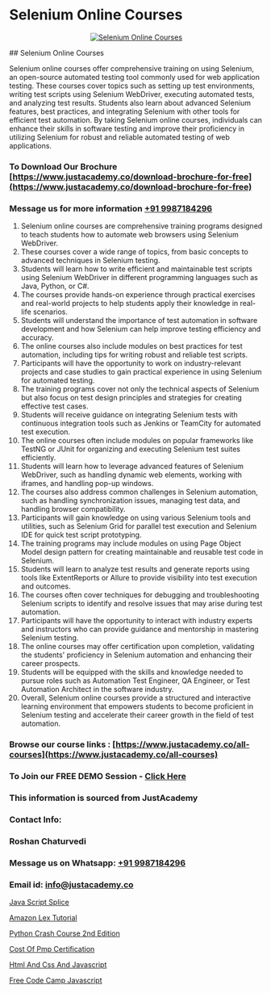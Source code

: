 # Selenium Online Courses

<p align="center">
  <a href="https://justacademy.co/program-detail/software-testing">
    <img src="https://justacademy.co/storage2/program_images/1704700438.webp" alt="Selenium Online Courses">
  </a>
</p>
## Selenium Online Courses

Selenium online courses offer comprehensive training on using Selenium, an open-source automated testing tool commonly used for web application testing. These courses cover topics such as setting up test environments, writing test scripts using Selenium WebDriver, executing automated tests, and analyzing test results. Students also learn about advanced Selenium features, best practices, and integrating Selenium with other tools for efficient test automation. By taking Selenium online courses, individuals can enhance their skills in software testing and improve their proficiency in utilizing Selenium for robust and reliable automated testing of web applications.
### To Download Our Brochure [https://www.justacademy.co/download-brochure-for-free](https://www.justacademy.co/download-brochure-for-free)
### Message us for more information [+91 9987184296](https://api.whatsapp.com/send?phone=919987184296)
1) Selenium online courses are comprehensive training programs designed to teach students how to automate web browsers using Selenium WebDriver.
2) These courses cover a wide range of topics, from basic concepts to advanced techniques in Selenium testing.
3) Students will learn how to write efficient and maintainable test scripts using Selenium WebDriver in different programming languages such as Java, Python, or C#.
4) The courses provide hands-on experience through practical exercises and real-world projects to help students apply their knowledge in real-life scenarios.
5) Students will understand the importance of test automation in software development and how Selenium can help improve testing efficiency and accuracy.
6) The online courses also include modules on best practices for test automation, including tips for writing robust and reliable test scripts.
7) Participants will have the opportunity to work on industry-relevant projects and case studies to gain practical experience in using Selenium for automated testing.
8) The training programs cover not only the technical aspects of Selenium but also focus on test design principles and strategies for creating effective test cases.
9) Students will receive guidance on integrating Selenium tests with continuous integration tools such as Jenkins or TeamCity for automated test execution.
10) The online courses often include modules on popular frameworks like TestNG or JUnit for organizing and executing Selenium test suites efficiently.
11) Students will learn how to leverage advanced features of Selenium WebDriver, such as handling dynamic web elements, working with iframes, and handling pop-up windows.
12) The courses also address common challenges in Selenium automation, such as handling synchronization issues, managing test data, and handling browser compatibility.
13) Participants will gain knowledge on using various Selenium tools and utilities, such as Selenium Grid for parallel test execution and Selenium IDE for quick test script prototyping.
14) The training programs may include modules on using Page Object Model design pattern for creating maintainable and reusable test code in Selenium.
15) Students will learn to analyze test results and generate reports using tools like ExtentReports or Allure to provide visibility into test execution and outcomes.
16) The courses often cover techniques for debugging and troubleshooting Selenium scripts to identify and resolve issues that may arise during test automation.
17) Participants will have the opportunity to interact with industry experts and instructors who can provide guidance and mentorship in mastering Selenium testing.
18) The online courses may offer certification upon completion, validating the students' proficiency in Selenium automation and enhancing their career prospects.
19) Students will be equipped with the skills and knowledge needed to pursue roles such as Automation Test Engineer, QA Engineer, or Test Automation Architect in the software industry.
20) Overall, Selenium online courses provide a structured and interactive learning environment that empowers students to become proficient in Selenium testing and accelerate their career growth in the field of test automation.

### Browse our course links : [https://www.justacademy.co/all-courses](https://www.justacademy.co/all-courses) 
### To Join our FREE DEMO Session - [Click Here](https://www.justacademy.co/register-for-course-demo)


### This information is sourced from JustAcademy
### Contact Info:
### Roshan Chaturvedi
### Message us on Whatsapp: [+91 9987184296](https://api.whatsapp.com/send?phone=919987184296)
### Email id: [info@justacademy.co](mailto:info@justacademy.co)
                
[Java Script Splice](https://www.linkedin.com/pulse/java-script-splice-justacademy-cupertino-8zyoc?trackingId=YFC9i1mw9sTRI83NbKmE%2Fw%3D%3D&lipi=urn%3Ali%3Apage%3Ad_flagship3_company_admin%3BnS5tGyG4QnikczaDjz%2F1LQ%3D%3D)

[Amazon Lex Tutorial](https://www.linkedin.com/pulse/amazon-lex-tutorial-justacademy-kolkata-s6koe?trackingId=tbXsMAv9xhqgwNLytipkXQ%3D%3D&lipi=urn%3Ali%3Apage%3Ad_flagship3_company_admin%3BQDIjHgscSv%2BfE53RTIlzCA%3D%3D)

[Python Crash Course 2nd Edition](https://medium.com/@shivamja27/python-crash-course-2nd-edition-4055fb7c4a81)

[Cost Of Pmp Certification](https://medium.com/@justacademytraining/cost-of-pmp-certification-90dd438b2463)

[Html And Css And Javascript](https://justacademyin.github.io/justacademy/html-and-css-and-javascript)

[Free Code Camp Javascript](https://justacademyin.github.io/justacademy/free-code-camp-javascript)

